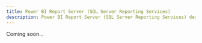 ```yaml
---
title: Power BI Report Server (SQL Server Reporting Services)
description: Power BI Report Server (SQL Server Reporting Services) destination
---
```


Coming soon...